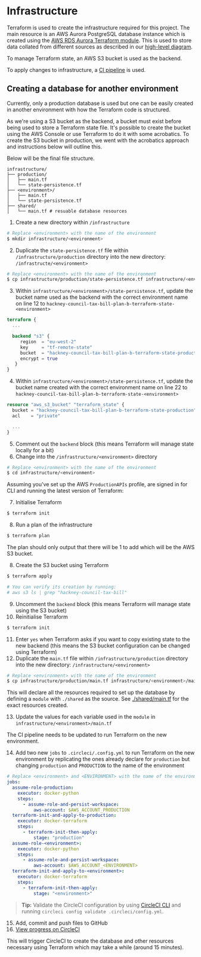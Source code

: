 # Infrastructure

Terraform is used to create the infrastructure required for this project. The
main resource is an AWS Aurora PostgreSQL database instance which is created using the
[AWS RDS Aurora Terraform module](https://registry.terraform.io/modules/terraform-aws-modules/rds-aurora/aws/latest).
This is used to store data collated from different sources
as described in our [high-level diagram](../docs/diagrams/high_level_diagram.png).

To manage Terraform state, an AWS S3 bucket is used as the backend.

To apply changes to infrastructure, a [CI pipeline](../.circleci/config.yml) is used.

## Creating a database for another environment

Currently, only a production database is used but one can be easily created in another
environment with how the Terraform code is structured.

As we're using a S3 bucket as the backend, a bucket must exist before being used
to store a Terraform state file. It's possible to create the bucket using the
AWS Console or use Terraform to do it with some acrobatics. To create the S3
bucket in production, we went with the acrobatics approach and instructions
below will outline this.

Below will be the final file structure.
```
infrastructure/
├── production/
│   ├── main.tf
│   └── state-persistence.tf
├── <environment>/
│   ├── main.tf
│   └── state-persistence.tf
├── shared/
│   └── main.tf # resuable database resources
```

1. Create a new directory within `/infrastructure`

```bash
# Replace <environment> with the name of the environment
$ mkdir infrastructure/<environment>
```

2. Duplicate the `state-persistence.tf` file within `/infrastructure/production` directory into the new directory: `/infrastructe/<environment>`

```bash
# Replace <environment> with the name of the environment
$ cp infrastructure/production/state-persistence.tf infrastructure/<environment>/state-persistence.tf
```

3. Within `infrastructure/<environment>/state-persistence.tf`, update the bucket name used as the backend with the correct environment name on line 12 to `hackney-council-tax-bill-plan-b-terraform-state-<environment>`

```terraform
terraform {
  ...

  backend "s3" {
     region  = "eu-west-2"
     key     = "tf-remote-state"
     bucket  = "hackney-council-tax-bill-plan-b-terraform-state-production" # Update production with name of environment
     encrypt = true
   }
}
```

4. Within `infrastructure/<environment>/state-persistence.tf`, update the bucket name created with the correct environment name on line 22 to `hackney-council-tax-bill-plan-b-terraform-state-<environment>`

```terraform
resource "aws_s3_bucket" "terraform_state" {
  bucket = "hackney-council-tax-bill-plan-b-terraform-state-production"
  acl    = "private"

  ...
}
```

5. Comment out the `backend` block (this means Terraform will manage state locally for a bit)
6. Change into the `/infrastructure/<environment>` directory

```bash
# Replace <environment> with the name of the environment
$ cd infrastructure/<environment>
```

Assuming you've set up the AWS `ProductionAPIs` profile, are signed in for
CLI and running the latest version of Terraform:

7. Initialise Terraform

```bash
$ terraform init
```

8. Run a plan of the infrastructure

```bash
$ terraform plan
```

The plan should only output that there will be 1 to add which will be the AWS S3
bucket.

8. Create the S3 bucket using Terraform

```bash
$ terraform apply

# You can verify its creation by running:
# aws s3 ls | grep "hackney-council-tax-bill"
```

9. Uncomment the `backend` block (this means Terraform will manage state using the S3 bucket)
10. Reinitialise Terraform

```bash
$ terraform init
```

11. Enter `yes` when Terraform asks if you want to copy existing state to the new backend (this means the S3 bucket configuration can be changed using Terraform)
12. Duplicate the `main.tf` file within `/infrastructure/production` directory into the new directory: `/infrastructure/<environment>`

```bash
# Replace <environment> with the name of the environment
$ cp infrastructure/production/main.tf infrastructure/<environment>/main.tf
```

This will declare all the resources required to set up the database by defining a `module` with `./shared` as the source. See [./shared/main.tf](./shared/main.tf) for the exact resources created.

13. Update the values for each variable used in the `module` in `infrastructure/<environment>/main.tf`

The CI pipeline needs to be updated to run Terraform on the new environment.

14. Add two new `jobs` to `.circleci/.config.yml` to run Terraform on the new environment by replicating the ones already declare for `production` but changing `production` and `PRODUCTION` to the name of the environment

```yaml
# Replace <environment> and <ENVIRONMENT> with the name of the environment
jobs:
  assume-role-production:
    executor: docker-python
    steps:
      - assume-role-and-persist-workspace:
          aws-account: $AWS_ACCOUNT_PRODUCTION
  terraform-init-and-apply-to-production:
    executor: docker-terraform
    steps:
      - terraform-init-then-apply:
          stage: "production"
  assume-role-<environment>:
    executor: docker-python
    steps:
      - assume-role-and-persist-workspace:
          aws-account: $AWS_ACCOUNT_<ENVIRONMENT>
  terraform-init-and-apply-to-<environment>:
    executor: docker-terraform
    steps:
      - terraform-init-then-apply:
          stage: "<environment>"
```

> **Tip:** Validate the CircleCI configuration by using [CircleCI CLI](https://circleci.com/docs/2.0/local-cli-getting-started/) and running `circleci config validate .circleci/config.yml`.

15. Add, commit and push files to GitHub
16. [View progress on CircleCI](https://app.circleci.com/pipelines/github/LBHackney-IT/council-tax-bill-plan-b?branch=master)

This will trigger CircleCI to create the database and other resources necessary
using Terraform which may take a while (around 15 minutes).
